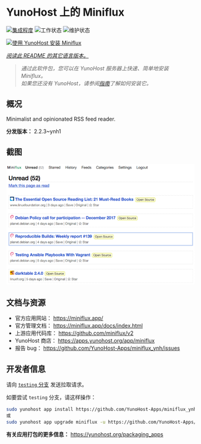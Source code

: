 <!--
注意：此 README 由 <https://github.com/YunoHost/apps/tree/master/tools/readme_generator> 自动生成
请勿手动编辑。
-->

# YunoHost 上的 Miniflux

[![集成程度](https://dash.yunohost.org/integration/miniflux.svg)](https://ci-apps.yunohost.org/ci/apps/miniflux/) ![工作状态](https://ci-apps.yunohost.org/ci/badges/miniflux.status.svg) ![维护状态](https://ci-apps.yunohost.org/ci/badges/miniflux.maintain.svg)

[![使用 YunoHost 安装 Miniflux](https://install-app.yunohost.org/install-with-yunohost.svg)](https://install-app.yunohost.org/?app=miniflux)

*[阅读此 README 的其它语言版本。](./ALL_README.md)*

> *通过此软件包，您可以在 YunoHost 服务器上快速、简单地安装 Miniflux。*  
> *如果您还没有 YunoHost，请参阅[指南](https://yunohost.org/install)了解如何安装它。*

## 概况

Minimalist and opinionated RSS feed reader.

**分发版本：** 2.2.3~ynh1

## 截图

![Miniflux 的截图](./doc/screenshots/overview.png)

## 文档与资源

- 官方应用网站： <https://miniflux.app/>
- 官方管理文档： <https://miniflux.app/docs/index.html>
- 上游应用代码库： <https://github.com/miniflux/v2>
- YunoHost 商店： <https://apps.yunohost.org/app/miniflux>
- 报告 bug： <https://github.com/YunoHost-Apps/miniflux_ynh/issues>

## 开发者信息

请向 [`testing` 分支](https://github.com/YunoHost-Apps/miniflux_ynh/tree/testing) 发送拉取请求。

如要尝试 `testing` 分支，请这样操作：

```bash
sudo yunohost app install https://github.com/YunoHost-Apps/miniflux_ynh/tree/testing --debug
或
sudo yunohost app upgrade miniflux -u https://github.com/YunoHost-Apps/miniflux_ynh/tree/testing --debug
```

**有关应用打包的更多信息：** <https://yunohost.org/packaging_apps>
